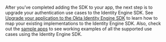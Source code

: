 
After you’ve completed adding the SDK to your app, the next step is to upgrade your authentication use cases to the Identity Engine SDK. See [Upgrade your application to the Okta Identity Engine SDK](/docs/guides/oie-upgrade-api-sdk-to-oie-sdk/android/main/) to learn how to map your existing implementations to the Identity Engine SDK. Also, check out the [sample apps](/docs/guides/oie-embedded-common-run-samples) to see working examples of all the supported use cases using the Identity Engine SDK.

